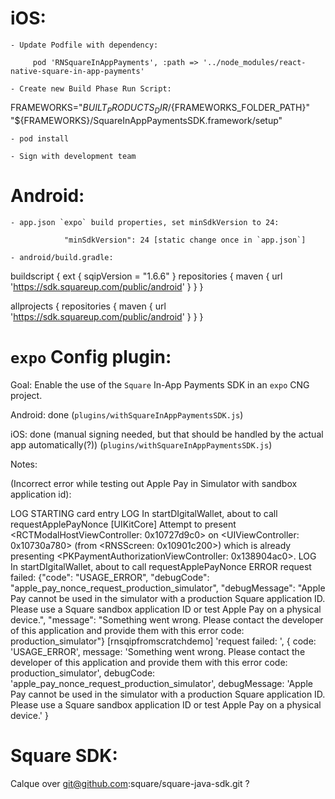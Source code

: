 iOS:
====

    - Update Podfile with dependency:

         pod 'RNSquareInAppPayments', :path => '../node_modules/react-native-square-in-app-payments'

    - Create new Build Phase Run Script:

 FRAMEWORKS="${BUILT_PRODUCTS_DIR}/${FRAMEWORKS_FOLDER_PATH}"
"${FRAMEWORKS}/SquareInAppPaymentsSDK.framework/setup"

    - pod install

    - Sign with development team



Android:
=========

    - app.json `expo` build properties, set minSdkVersion to 24:

                "minSdkVersion": 24 [static change once in `app.json`]

    - android/build.gradle:

buildscript {
    ext {
        sqipVersion = "1.6.6"
    }
    repositories {
        maven {
          url 'https://sdk.squareup.com/public/android'
       }
    }
}

allprojects {
    repositories {
        maven {
          url 'https://sdk.squareup.com/public/android'
       }
    }
}



`expo` Config plugin:
=====================

Goal: Enable the use of the `Square` In-App Payments SDK in an `expo` CNG project.

Android: done (`plugins/withSquareInAppPaymentsSDK.js`)

iOS:  done (manual signing needed, but that should be handled by the actual app automatically(?)) (`plugins/withSquareInAppPaymentsSDK.js`)


Notes:

(Incorrect error while testing out Apple Pay in Simulator with sandbox application id):

 LOG  STARTING card entry
 LOG  In startDIgitalWallet, about to call requestApplePayNonce
[UIKitCore] Attempt to present <RCTModalHostViewController: 0x10727d9c0> on <UIViewController: 0x10730a780> (from <RNSScreen: 0x10901c200>) which is already presenting <PKPaymentAuthorizationViewController: 0x138904ac0>.
 LOG  In startDIgitalWallet, about to call requestApplePayNonce
 ERROR  request failed:  {"code": "USAGE_ERROR", "debugCode": "apple_pay_nonce_request_production_simulator", "debugMessage": "Apple Pay cannot be used in the simulator with a production Square application ID. Please use a Square sandbox application ID or test Apple Pay on a physical device.", "message": "Something went wrong. Please contact the developer of this application and provide them with this error code: production_simulator"}
[rnsqipfromscratchdemo] 'request failed: ', { code: 'USAGE_ERROR',
message: 'Something went wrong. Please contact the developer of this application and provide them with this error code: production_simulator',
debugCode: 'apple_pay_nonce_request_production_simulator',
debugMessage: 'Apple Pay cannot be used in the simulator with a production Square application ID. Please use a Square sandbox application ID or test Apple Pay on a physical device.' }


Square SDK:
===========

Calque over git@github.com:square/square-java-sdk.git ?

